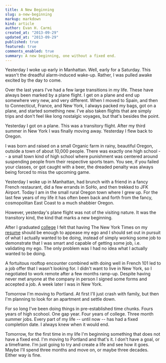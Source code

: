 ```yaml
---
title: A New Beginning
slug: a-new-beginning
markup: markdown
kind: article
author: Evan H. Carmi
created_at: "2013-09-29"
updated_at: "2013-09-29"
published: true
featured: true
comments_enabled: true
summary: A new beginning, one without a fixed end.
---
```

Yesterday I woke up early in Manhattan. Well, early for a Saturday. This wasn't the dreadful alarm-induced wake-up. Rather, I was pulled awake excited by the day to come.

Over the last years I've had a few large transitions in my life. These have always been marked by a plane flight. I get on a plane and end up somewhere very new, and very different. When I moved to Spain, and then to Connecticut, France, and New York, I always packed my bags, got on a plane, and started something new. I've also taken flights that are simply trips and don't feel like long nostalgic voyages, but that's besides the point.

Yesterday I got on a plane. This was a transitory flight. After my third summer in New York I was finally moving away. Yesterday I flew back to Oregon.

I was born and raised on a small Organic farm in rainy, beautiful Oregon, outside a town of about 10,000 people. There was exactly one high school -- a small town kind of high school where punishment was centered around suspending people from their respective sports team. You see, if you failed your classes, or got caught with a beer, the dreaded penalty was always being forced to miss the upcoming game.

Yesterday I woke up in Manhattan, had brunch with a friend in a fancy French restaurant, did a few errands in SoHo, and then trekked to JFK Airport. Today I am in the small rural Oregon town where I grew up. For the last few years of my life it has often been back and forth from the fancy, cosmopolitan East Coast to a much shabbier Oregon.

However, yesterday's plane flight was not of the visiting nature. It was the transitory kind, the kind that marks a new beginning.

After I graduated [college](wesleyan.edu) I felt that having The New York Times on my [resume](/portfolio/) should be enough to appease my ego and I should set out in pursuit of what I actually wanted to be doing, instead of simply working some job to demonstrate that I was smart and capable of getting some job, i.e. validating my ego. The only problem was I had no idea what I actually wanted to be doing.

A fortuitous rooftop encounter combined with doing well in French 101 led to a job offer that I wasn't looking for. I didn't want to live in New York, so I negotiated to work remote after a few months ramp-up. Despite having never met anyone at the company in person I signed some forms and accepted a job. A week later I was in New York.

Tomorrow I'm moving to Portland. At first I'll just crash with family, but then I'm planning to look for an apartment and settle down.

For so long I've been doing things in pre-established time chunks. Fours years of high scohool. One gap year. Four years of college. Three month summer jobs. Every part of my life -- until now -- has had a fixed completion date. I always knew when it would end.

Tomorrow, for the first time in my life I'm beginning something that does not have a fixed end. I'm moving to Portland and that's it. I don't have a goal, or a timeframe. I'm just going to try and create a life and see how it goes. Maybe I'll spend three months and move on, or maybe three decades. Either way is fine.
